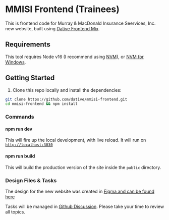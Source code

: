 # MMISI Frontend (Trainees)

This is frontend code for Murray & MacDonald Insurance Seervices, Inc. new website, built using [Dative Frontend Mix](https://github.com/dative/dative-frontend-mix).

## Requirements

This tool requires Node v16 (I recommend using [NVM](https://github.com/nvm-sh/nvm)), or [NVM for Windows](https://github.com/coreybutler/nvm-windows).

## Getting Started

1. Clone this repo locally and install the dependencies:

```bash
git clone https://github.com/dative/mmisi-frontend.git
cd mmisi-frontend && npm install
```

### Commands

#### npm run dev

This will fire up the local development, with live reload. It will run on [`http://localhost:3030`](http://localhost:3030)

#### npm run build

This will build the production version of the site inside the `public` directory.

### Design Files & Tasks

The design for the new website was created in [Figma and can be found here](https://www.figma.com/file/8pzqHnSLkdZocdYIMOc47C/Design-Docs-v3-Frontend?node-id=0%3A1)

Tasks will be managed in [Github Discussion](https://github.com/dative/mmisi-frontend/discussions). Please take your time to review all topics.
